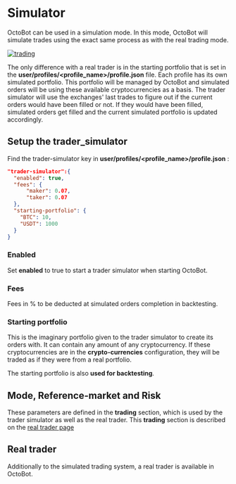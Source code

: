 Simulator
=========

OctoBot can be used in a simulation mode. In this mode, OctoBot will
simulate trades using the exact same process as with the real trading
mode.

[![trading](https://raw.githubusercontent.com/Drakkar-Software/OctoBot/assets/wiki_resources/trading.jpg)](https://raw.githubusercontent.com/Drakkar-Software/OctoBot/assets/wiki_resources/trading.jpg)

The only difference with a real trader is in the starting portfolio that
is set in the **user/profiles/<profile_name>/profile.json** file.
Each profile has its own simulated portfolio. This portfolio will be
managed by OctoBot and simulated orders will be using these available
cryptocurrencies as a basis. The trader simulator will use the
exchanges' last trades to figure out if the current orders would have
been filled or not. If they would have been filled, simulated orders get
filled and the current simulated portfolio is updated accordingly.

Setup the trader_simulator
---------------------------

Find the trader-simulator key in
**user/profiles/<profile_name>/profile.json** :

``` json
"trader-simulator":{
  "enabled": true,
  "fees": {
      "maker": 0.07,
      "taker": 0.07
  },
  "starting-portfolio": {
    "BTC": 10,
    "USDT": 1000
  }
}
```

### Enabled

Set **enabled** to true to start a trader simulator when starting OctoBot.

### Fees

Fees in % to be deducted at simulated orders completion in backtesting.

### Starting portfolio

This is the imaginary portfolio given to the trader simulator to create
its orders with. It can contain any amount of any cryptocurrency. If
these cryptocurrencies are in the **crypto-currencies** configuration,
they will be traded as if they were from a real portfolio.

The starting portfolio is also **used for backtesting**.

Mode, Reference-market and Risk
-------------------------------

These parameters are defined in the **trading** section, which is used by the trader simulator as well as the real trader. This **trading** section is described on the [real trader page](../Configuration/Profile-Configuration.md#trading)

Real trader
-----------

Additionally to the simulated trading system, a real trader is available in OctoBot.
